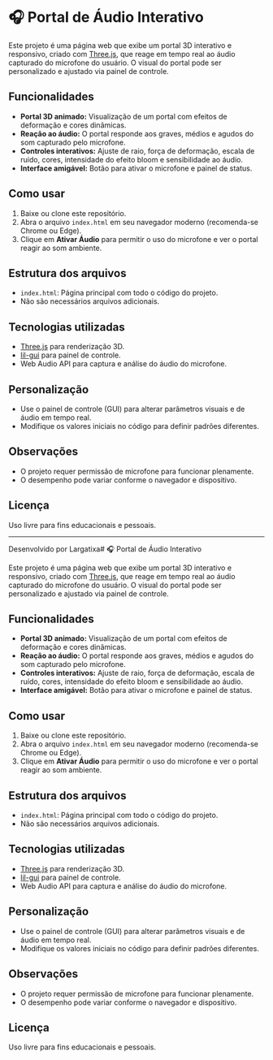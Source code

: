 # 🎧 Portal de Áudio Interativo

Este projeto é uma página web que exibe um portal 3D interativo e responsivo, criado com [Three.js](https://threejs.org/), que reage em tempo real ao áudio capturado do microfone do usuário. O visual do portal pode ser personalizado e ajustado via painel de controle.

## Funcionalidades

- **Portal 3D animado:** Visualização de um portal com efeitos de deformação e cores dinâmicas.
- **Reação ao áudio:** O portal responde aos graves, médios e agudos do som capturado pelo microfone.
- **Controles interativos:** Ajuste de raio, força de deformação, escala de ruído, cores, intensidade do efeito bloom e sensibilidade ao áudio.
- **Interface amigável:** Botão para ativar o microfone e painel de status.

## Como usar

1. Baixe ou clone este repositório.
2. Abra o arquivo `index.html` em seu navegador moderno (recomenda-se Chrome ou Edge).
3. Clique em **Ativar Áudio** para permitir o uso do microfone e ver o portal reagir ao som ambiente.

## Estrutura dos arquivos

- `index.html`: Página principal com todo o código do projeto.
- Não são necessários arquivos adicionais.

## Tecnologias utilizadas

- [Three.js](https://threejs.org/) para renderização 3D.
- [lil-gui](https://github.com/georgealways/lil-gui) para painel de controle.
- Web Audio API para captura e análise do áudio do microfone.

## Personalização

- Use o painel de controle (GUI) para alterar parâmetros visuais e de áudio em tempo real.
- Modifique os valores iniciais no código para definir padrões diferentes.

## Observações

- O projeto requer permissão de microfone para funcionar plenamente.
- O desempenho pode variar conforme o navegador e dispositivo.

## Licença

Uso livre para fins educacionais e pessoais.

---

Desenvolvido por Largatixa# 🎧 Portal de Áudio Interativo

Este projeto é uma página web que exibe um portal 3D interativo e responsivo, criado com [Three.js](https://threejs.org/), que reage em tempo real ao áudio capturado do microfone do usuário. O visual do portal pode ser personalizado e ajustado via painel de controle.

## Funcionalidades

- **Portal 3D animado:** Visualização de um portal com efeitos de deformação e cores dinâmicas.
- **Reação ao áudio:** O portal responde aos graves, médios e agudos do som capturado pelo microfone.
- **Controles interativos:** Ajuste de raio, força de deformação, escala de ruído, cores, intensidade do efeito bloom e sensibilidade ao áudio.
- **Interface amigável:** Botão para ativar o microfone e painel de status.

## Como usar

1. Baixe ou clone este repositório.
2. Abra o arquivo `index.html` em seu navegador moderno (recomenda-se Chrome ou Edge).
3. Clique em **Ativar Áudio** para permitir o uso do microfone e ver o portal reagir ao som ambiente.

## Estrutura dos arquivos

- `index.html`: Página principal com todo o código do projeto.
- Não são necessários arquivos adicionais.

## Tecnologias utilizadas

- [Three.js](https://threejs.org/) para renderização 3D.
- [lil-gui](https://github.com/georgealways/lil-gui) para painel de controle.
- Web Audio API para captura e análise do áudio do microfone.

## Personalização

- Use o painel de controle (GUI) para alterar parâmetros visuais e de áudio em tempo real.
- Modifique os valores iniciais no código para definir padrões diferentes.

## Observações

- O projeto requer permissão de microfone para funcionar plenamente.
- O desempenho pode variar conforme o navegador e dispositivo.

## Licença

Uso livre para fins educacionais e pessoais.

